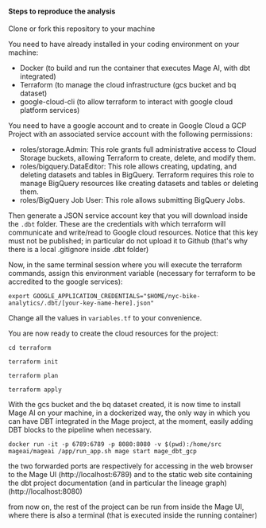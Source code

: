 #### Steps to reproduce the analysis

Clone or fork this repository to your machine

You need to have already installed in your coding environment on your machine:

* Docker (to build and run the container that executes Mage AI, with dbt integrated)
* Terraform (to manage the cloud infrastructure (gcs bucket and bq dataset)
* google-cloud-cli (to allow terraform to interact with google cloud platform services)

You need to have a google account and to create in Google Cloud a GCP Project with an associated service account with the following permissions:

* roles/storage.Admin: This role grants full administrative access to Cloud Storage buckets, allowing Terraform to create, delete, and modify them.
* roles/bigquery.DataEditor: This role allows creating, updating, and deleting datasets and tables in BigQuery. Terraform requires this role to manage BigQuery resources like creating datasets and tables or deleting them.
* roles/BigQuery Job User: This role allows submitting BigQuery Jobs.

Then generate a JSON service account key that you will download inside the `.dbt` folder. These are the credentials with which terraform will communicate and write/read to Google cloud resources. Notice that this key must not be published; in particular do not upload it to Github (that's why there is a local .gitignore inside .dbt folder)

Now, in the same terminal session where you will execute the terraform commands, assign this environment variable (necessary for terraform to be accredited to the google services):

`export GOOGLE_APPLICATION_CREDENTIALS="$HOME/nyc-bike-analytics/.dbt/[your-key-name-here].json"`

Change all the values in `variables.tf` to your convenience.

You are now ready to create the cloud resources for the project:

`cd terraform`

`terraform init`

`terraform plan`

`terraform apply`

With the gcs bucket and the bq dataset created, it is now time to install Mage AI on your machine, in a dockerized way, the only way in which you can have DBT integrated in the Mage project, at the moment, easily adding DBT blocks to the pipeline when necessary.

`docker run -it -p 6789:6789 -p 8080:8080 -v $(pwd):/home/src mageai/mageai /app/run_app.sh mage start mage_dbt_gcp`

the two forwarded ports are respectively for accessing in the web browser to the Mage UI (http://localhost:6789) and to the static web site containing the dbt project documentation (and in particular the lineage graph) (http://localhost:8080)

from now on, the rest of the project can be run from inside the Mage UI, where there is also a terminal (that is executed inside the running container)
